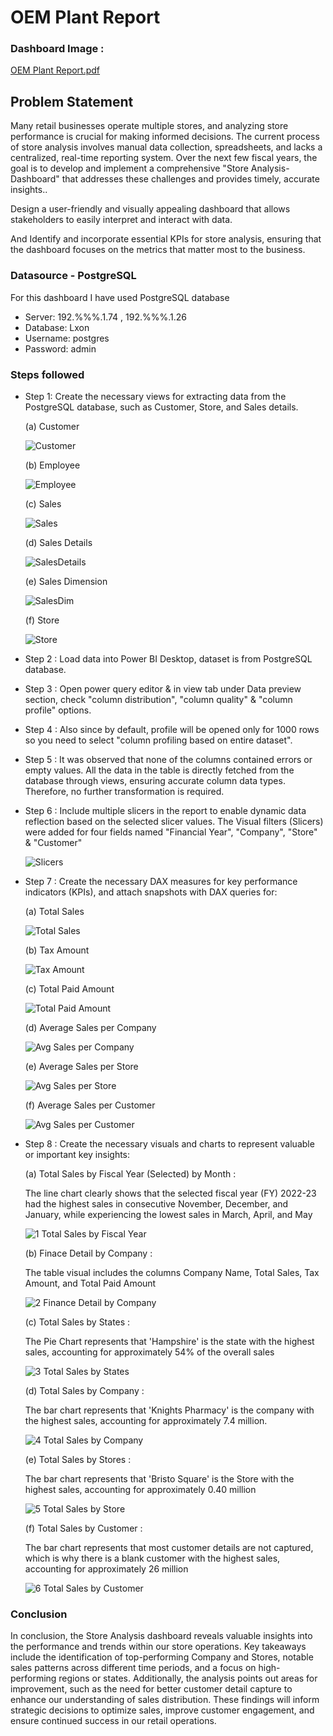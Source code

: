 # OEM Plant Report

### Dashboard Image :
[OEM Plant Report.pdf](https://github.com/Soni-Sachin-94240/OEM-Plant-Report/files/15011330/OEM.Plant.Report.pdf)



## Problem Statement

Many retail businesses operate multiple stores, and analyzing store performance is crucial for making informed decisions. The current process of store analysis involves manual data collection, spreadsheets, and lacks a centralized, real-time reporting system. Over the next few fiscal years, the goal is to develop and implement a comprehensive "Store Analysis-Dashboard" that addresses these challenges and provides timely, accurate insights..

Design a user-friendly and visually appealing dashboard that allows stakeholders to easily interpret and interact with data.

And Identify and incorporate essential KPIs for store analysis, ensuring that the dashboard focuses on the metrics that matter most to the business.

### Datasource - PostgreSQL
For this dashboard I have used PostgreSQL database
 - Server: 192.%%%.1.74 , 192.%%%.1.26
 - Database: Lxon
 - Username: postgres
 - Password: admin

### Steps followed 

- Step 1: Create the necessary views for extracting data from the PostgreSQL database, such as Customer, Store, and Sales details.

  (a) Customer

   ![Customer](https://github.com/Soni-Sachin-94240/Store_Analysis_Dashboard/assets/132342151/42b88a67-c475-4c8e-8cb1-5f6fcf9087aa)

  (b) Employee

  ![Employee](https://github.com/Soni-Sachin-94240/Store_Analysis_Dashboard/assets/132342151/f9a13911-c1ff-47cc-ae47-9f8fa4c812d9)

  (c) Sales

  ![Sales](https://github.com/Soni-Sachin-94240/Store_Analysis_Dashboard/assets/132342151/55dc2547-697c-4b00-a71e-b7a2818ba0c2)

  (d) Sales Details

  ![SalesDetails](https://github.com/Soni-Sachin-94240/Store_Analysis_Dashboard/assets/132342151/f6ddf8e5-b0c6-4bd0-b5b6-1c5625469b3e)

  (e) Sales Dimension

  ![SalesDim](https://github.com/Soni-Sachin-94240/Store_Analysis_Dashboard/assets/132342151/26aedac0-51a9-4ffd-af4c-93e958c7c6d4)

  (f) Store

  ![Store](https://github.com/Soni-Sachin-94240/Store_Analysis_Dashboard/assets/132342151/797c8370-ce6f-455d-894c-6ab5daeea2c3)




- Step 2 : Load data into Power BI Desktop, dataset is from PostgreSQL database.

- Step 3 : Open power query editor & in view tab under Data preview section, check "column distribution", "column quality" & "column profile" options.

- Step 4 : Also since by default, profile will be opened only for 1000 rows so you need to select "column profiling based on entire dataset".

- Step 5 : It was observed that none of the columns contained errors or empty values. All the data in the table is directly fetched from the database through views, ensuring accurate column data types. Therefore, no further transformation is required.

- Step 6 : Include multiple slicers in the report to enable dynamic data reflection based on the selected slicer values. The Visual filters (Slicers) were added for four fields named "Financial Year", "Company", "Store" & "Customer"

  ![Slicers](https://github.com/Soni-Sachin-94240/Store_Analysis_Dashboard/assets/132342151/a9bcb45c-651c-4a61-8da6-a0e32019967e)


- Step 7 : Create the necessary DAX measures for key performance indicators (KPIs), and attach snapshots with DAX queries for:

  (a) Total Sales

  ![Total Sales](https://github.com/Soni-Sachin-94240/Store_Analysis_Dashboard/assets/132342151/4dd0f3dd-f497-418b-89ed-f99963f4deba)

  (b) Tax Amount

  ![Tax Amount](https://github.com/Soni-Sachin-94240/Store_Analysis_Dashboard/assets/132342151/0e7912a4-8547-44ba-94f3-1e953ee6824c)

  (c) Total Paid Amount

  ![Total Paid Amount](https://github.com/Soni-Sachin-94240/Store_Analysis_Dashboard/assets/132342151/84894d63-05f3-4c84-bb75-5fed8d318afc)

  (d) Average Sales per Company

  ![Avg Sales per Company](https://github.com/Soni-Sachin-94240/Store_Analysis_Dashboard/assets/132342151/0afe696b-f4c3-418a-ac38-5ca075ba5786)

  (e) Average Sales per Store

  ![Avg Sales per Store](https://github.com/Soni-Sachin-94240/Store_Analysis_Dashboard/assets/132342151/b7041eee-c4b9-41b1-b19e-bb0a96839bd1)

  (f) Average Sales per Customer

  ![Avg Sales per Customer](https://github.com/Soni-Sachin-94240/Store_Analysis_Dashboard/assets/132342151/5952b300-3e9a-4e02-91b3-9c5ee549702d)

- Step 8 : Create the necessary visuals and charts to represent valuable or important key insights:

  (a) Total Sales by Fiscal Year (Selected) by Month : 

  The line chart clearly shows that the selected fiscal year (FY) 2022-23 had the highest sales in consecutive November, December, and January, while experiencing the lowest sales in March, April, and May

  ![1  Total Sales by Fiscal Year](https://github.com/Soni-Sachin-94240/Store_Analysis_Dashboard/assets/132342151/64611bd6-94fc-4013-b891-37f204bc4ac6)


  (b) Finace Detail by Company : 

  The table visual includes the columns Company Name, Total Sales, Tax Amount, and Total Paid Amount

  ![2  Finance Detail by Company](https://github.com/Soni-Sachin-94240/Store_Analysis_Dashboard/assets/132342151/441fd23f-9e65-403c-ab04-c97d2ae8481b)


  (c) Total Sales by States : 

  The Pie Chart represents that 'Hampshire' is the state with the highest sales, accounting for approximately 54% of the overall sales

  ![3  Total Sales by States](https://github.com/Soni-Sachin-94240/Store_Analysis_Dashboard/assets/132342151/678a9995-41fa-41f0-bf50-c4099f3ad0a3)

  (d) Total Sales by Company : 

  The bar chart represents that 'Knights Pharmacy' is the company with the highest sales, accounting for approximately 7.4 million.

  ![4  Total Sales by Company](https://github.com/Soni-Sachin-94240/Store_Analysis_Dashboard/assets/132342151/63c1cd3d-9b7f-4828-a398-03e194a13a22)


  (e) Total Sales by Stores : 

  The bar chart represents that 'Bristo Square' is the Store with the highest sales, accounting for approximately 0.40 million

  ![5  Total Sales by Store](https://github.com/Soni-Sachin-94240/Store_Analysis_Dashboard/assets/132342151/9b9954d5-de28-4b30-8ee2-73b5ce770eb1)


  (f) Total Sales by Customer : 

  The bar chart represents that most customer details are not captured, which is why there is a blank customer with the highest sales, accounting for approximately 26 million

  ![6  Total Sales by Customer](https://github.com/Soni-Sachin-94240/Store_Analysis_Dashboard/assets/132342151/bfe477e1-0a63-4dc2-9172-53ea6ad78271)


### Conclusion 

In conclusion, the Store Analysis dashboard reveals valuable insights into the performance and trends within our store operations. Key takeaways include the identification of top-performing Company and Stores, notable sales patterns across different time periods, and a focus on high-performing regions or states. Additionally, the analysis points out areas for improvement, such as the need for better customer detail capture to enhance our understanding of sales distribution. These findings will inform strategic decisions to optimize sales, improve customer engagement, and ensure continued success in our retail operations.
